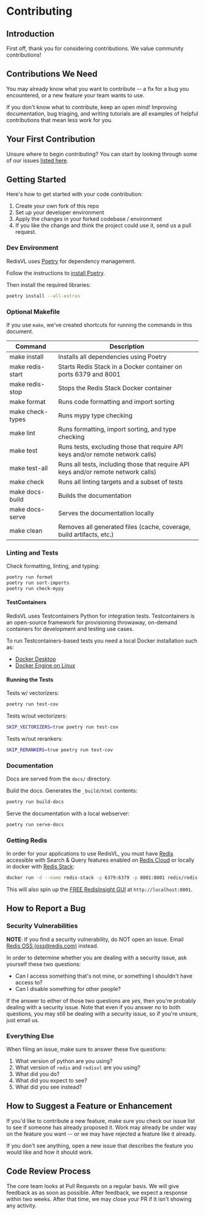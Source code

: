 # Contributing

## Introduction

First off, thank you for considering contributions. We value community contributions!

## Contributions We Need

You may already know what you want to contribute \-- a fix for a bug you
encountered, or a new feature your team wants to use.

If you don't know what to contribute, keep an open mind! Improving
documentation, bug triaging, and writing tutorials are all examples of
helpful contributions that mean less work for you.

## Your First Contribution

Unsure where to begin contributing? You can start by looking through some of our issues [listed here](https://github.com/redis/redis-vl-python/issues).

## Getting Started

Here's how to get started with your code contribution:

1.  Create your own fork of this repo
2.  Set up your developer environment
2.  Apply the changes in your forked codebase / environment
4.  If you like the change and think the project could use it, send us a
    pull request.

### Dev Environment
RedisVL uses [Poetry](https://python-poetry.org/) for dependency management.

Follow the instructions to [install Poetry](https://python-poetry.org/docs/#installation).

Then install the required libraries:

```bash
poetry install --all-extras
```

### Optional Makefile

If you use `make`, we've created shortcuts for running the commands in this document.

| Command | Description |
|---------|-------------|
| make install | Installs all dependencies using Poetry|
| make redis-start | Starts Redis Stack in a Docker container on ports 6379 and 8001 |
| make redis-stop | Stops the Redis Stack Docker container |
| make format | Runs code formatting and import sorting |
| make check-types | Runs mypy type checking |
| make lint | Runs formatting, import sorting, and type checking |
| make test | Runs tests, excluding those that require API keys and/or remote network calls)|
| make test-all | Runs all tests, including those that require API keys and/or remote network calls)|
| make check | Runs all linting targets and a subset of tests |
| make docs-build | Builds the documentation |
| make docs-serve | Serves the documentation locally |
| make clean | Removes all generated files (cache, coverage, build artifacts, etc.) |

### Linting and Tests

Check formatting, linting, and typing:
```bash
poetry run format
poetry run sort-imports
poetry run check-mypy
```

#### TestContainers

RedisVL uses Testcontainers Python for integration tests. Testcontainers is an open-source framework for provisioning throwaway, on-demand containers for development and testing use cases.

To run Testcontainers-based tests you need a local Docker installation such as:
- [Docker Desktop](https://www.docker.com/products/docker-desktop/)
- [Docker Engine on Linux](https://docs.docker.com/engine/install/)

#### Running the Tests

Tests w/ vectorizers:
```bash
poetry run test-cov
```

Tests w/out vectorizers:
```bash
SKIP_VECTORIZERS=true poetry run test-cov
```

Tests w/out rerankers:
```bash
SKIP_RERANKERS=true poetry run test-cov
```

### Documentation
Docs are served from the `docs/` directory.

Build the docs. Generates the `_build/html` contents:
```bash
poetry run build-docs
```

Serve the documentation with a local webserver:
```bash
poetry run serve-docs
```

### Getting Redis

In order for your applications to use RedisVL, you must have [Redis](https://redis.io) accessible with Search & Query features enabled on [Redis Cloud](https://redis.io/cloud/) or locally in docker with [Redis Stack](https://redis.io/docs/latest/operate/oss_and_stack/install/install-stack/docker/):

```bash
docker run -d --name redis-stack -p 6379:6379 -p 8001:8001 redis/redis-stack:latest
```

This will also spin up the [FREE RedisInsight GUI](https://redis.io/insight/) at `http://localhost:8001`.

## How to Report a Bug

### Security Vulnerabilities

**NOTE**: If you find a security vulnerability, do NOT open an issue.
Email [Redis OSS (<oss@redis.com>)](mailto:oss@redis.com) instead.

In order to determine whether you are dealing with a security issue, ask
yourself these two questions:

-   Can I access something that's not mine, or something I shouldn't
    have access to?
-   Can I disable something for other people?

If the answer to either of those two questions are *yes*, then you're
probably dealing with a security issue. Note that even if you answer
*no*  to both questions, you may still be dealing with a security
issue, so if you're unsure, just email us.

### Everything Else

When filing an issue, make sure to answer these five questions:

1.  What version of python are you using?
2.  What version of `redis` and `redisvl` are you using?
3.  What did you do?
4.  What did you expect to see?
5.  What did you see instead?

## How to Suggest a Feature or Enhancement

If you'd like to contribute a new feature, make sure you check our
issue list to see if someone has already proposed it. Work may already
be under way on the feature you want -- or we may have rejected a
feature like it already.

If you don't see anything, open a new issue that describes the feature
you would like and how it should work.

## Code Review Process

The core team looks at Pull Requests on a regular basis. We will give
feedback as as soon as possible. After feedback, we expect a response
within two weeks. After that time, we may close your PR if it isn't
showing any activity.
